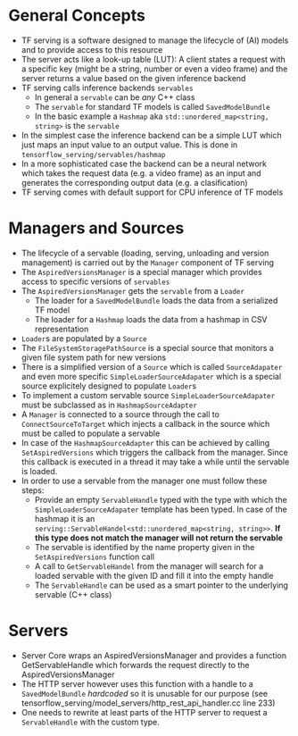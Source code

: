 # General Concepts

* TF serving is a software designed to manage the lifecycle of (AI) models and to provide access to this resource
* The server acts like a look-up table (LUT): A client states a request with a specific key (might be a string, number or even a video frame) and the server returns a value based on the given inference backend
* TF serving calls inference backends ``servables``
    * In general a ``servable`` can be *any* C++ class 
    * The ``servable`` for standard TF models is called ``SavedModelBundle``
    * In the basic example a ``Hashmap`` aka ``std::unordered_map<string, string>`` is the ``servable``
* In the simplest case the inference backend can be a simple LUT which just maps an input value to an output value. This is done in ``tensorflow_serving/servables/hashmap``
* In a more sophisticated case the backend can be a neural network which takes the request data (e.g. a video frame) as an input and generates the corresponding output data (e.g. a clasification)
* TF serving comes with default support for CPU inference of TF models

# Managers and Sources

* The lifecycle of a servable (loading, serving, unloading and version management) is carried out by the ``Manager`` component of TF serving
* The ``AspiredVersionsManager`` is a special manager which provides access to specific versions of ``servables``
* The ``AspiredVersionsManager`` gets the ``servable`` from a ``Loader``
    * The loader for a ``SavedModelBundle`` loads the data from a serialized TF model
    * The loader for a ``Hashmap`` loads the data from a hashmap in CSV representation
* ``Loader``s are populated by a ``Source``
* The ``FileSystemStoragePathSource`` is a special source that monitors a given file system path for new versions
* There is a simplified version of a ``Source`` which is called ``SourceAdapater`` and even more specific ``SimpleLoaderSourceAdapater`` which is a special source explicitely designed to populate ``Loader``s
* To implement a custom servable source ``SimpleLoaderSourceAdapater`` must be subclassed as in ``HashmapSourceAdapter``
* A ``Manager`` is connected to a source through the call to ``ConnectSourceToTarget`` which injects a callback in the source which must be called to populate a servable
* In case of the ``HashmapSourceAdapter`` this can be achieved by calling ``SetAspiredVersions`` which triggers the callback from the manager. Since this callback is executed in a thread it may take a while until the servable is loaded.
* In order to use a servable from the manager one must follow these steps:
    * Provide an empty ``ServableHandle`` typed with the type with which the ``SimpleLoaderSourceAdapater`` template has been typed. In case of the hashmap it is an ``serving::ServableHandel<std::unordered_map<string, string>>``.  **If this type does not match the manager will not return the servable**
    * The servable is identified by the name property given in the ``SetAspiredVersions`` function call
    * A call to ``GetServableHandel`` from the manager will search for a loaded servable with the given ID and fill it into the empty handle
    * The ``ServableHandle`` can be used as a smart pointer to the underlying servable (C++ class)


# Servers

* Server Core wraps an AspiredVersionsManager and provides a function GetServableHandle which forwards the request directly to the AspiredVersionsManager
* The HTTP server however uses this function with a handle to a ``SavedModelBundle`` *hardcoded* so it is unusable for our purpose (see tensorflow_serving/model_servers/http_rest_api_handler.cc line 233)
* One needs to rewrite at least parts of the HTTP server to request a ``ServableHandle`` with the custom type.